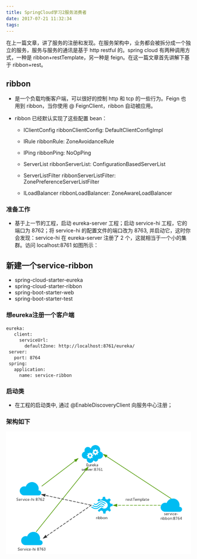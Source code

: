 ```yaml
---
title: SpringCloud学习2服务消费者
date: 2017-07-21 11:32:34
tags:
---
```



在上一篇文章，讲了服务的注册和发现。在服务架构中，业务都会被拆分成一个独立的服务，服务与服务的通讯是基于 http restful 的。spring cloud 有两种调用方式，一种是 ribbon+restTemplate，另一种是 feign。在这一篇文章首先讲解下基于 ribbon+rest。


## ribbon
 * 是一个负载均衡客户端，可以很好的控制 http 和 tcp 的一些行为。Feign 也用到 ribbon，当你使用 @ FeignClient，ribbon 自动被应用。
   
 * ribbon 已经默认实现了这些配置 bean：

    * IClientConfig ribbonClientConfig: DefaultClientConfigImpl

    * IRule ribbonRule: ZoneAvoidanceRule

    * IPing ribbonPing: NoOpPing

    * ServerList ribbonServerList: ConfigurationBasedServerList

    * ServerListFilter ribbonServerListFilter: ZonePreferenceServerListFilter

    * ILoadBalancer ribbonLoadBalancer: ZoneAwareLoadBalancer
    
### 准备工作
    
   * 基于上一节的工程，启动 eureka-server 工程；启动 service-hi 工程，它的端口为 8762；将 service-hi 的配置文件的端口改为 8763, 并启动它，这时你会发现：service-hi 在 eureka-server 注册了 2 个，这就相当于一个小的集群。访问 localhost:8761 如图所示：
   
   
   
   
## 新建一个service-ribbon
   
   * spring-cloud-starter-eureka
   * spring-cloud-starter-ribbon
   * spring-boot-starter-web
   * spring-boot-starter-test
   
### 想eureka注册一个客户端
    eureka:
       client:
         serviceUrl:
           defaultZone: http://localhost:8761/eureka/
     server:
       port: 8764
     spring:
       application:
         name: service-ribbon  
         
### 启动类
   * 在工程的启动类中, 通过 @EnableDiscoveryClient 向服务中心注册；   
   
### 架构如下
   ![image](img/ribbon后的架构.png)      